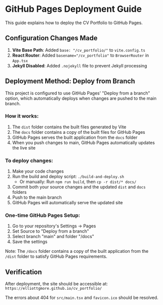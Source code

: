 # GitHub Pages Deployment Guide

This guide explains how to deploy the CV Portfolio to GitHub Pages.

## Configuration Changes Made

1. **Vite Base Path**: Added `base: "/cv_portfolio/"` to `vite.config.ts`
2. **React Router**: Added `basename="/cv_portfolio"` to `BrowserRouter` in `App.tsx`
3. **Jekyll Disabled**: Added `.nojekyll` file to prevent Jekyll processing

## Deployment Method: Deploy from Branch

This project is configured to use GitHub Pages' "Deploy from a branch" option, which automatically deploys when changes are pushed to the main branch.

### How it works:
1. The `dist` folder contains the built files generated by Vite
2. The `docs` folder contains a copy of the built files for GitHub Pages
3. GitHub Pages serves the built application from the `docs` folder
4. When you push changes to main, GitHub Pages automatically updates the live site

### To deploy changes:
1. Make your code changes
2. Run the build and deploy script: `./build-and-deploy.sh`
   - Or manually: Run `npm run build`, then `cp -r dist/* docs/`
3. Commit both your source changes and the updated `dist` and `docs` folders
4. Push to the main branch
5. GitHub Pages will automatically serve the updated site

### One-time GitHub Pages Setup:
1. Go to your repository's Settings → Pages
2. Set Source to "Deploy from a branch"
3. Select branch "main" and folder "/docs"
4. Save the settings

Note: The `/docs` folder contains a copy of the built application from the `/dist` folder to satisfy GitHub Pages requirements.

## Verification

After deployment, the site should be accessible at:
`https://elliottgmore.github.io/cv_portfolio/`

The errors about 404 for `src/main.tsx` and `favicon.ico` should be resolved.
